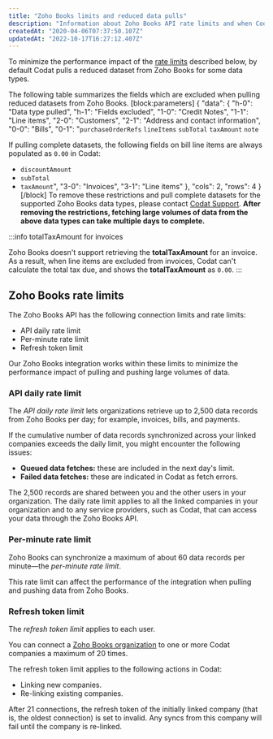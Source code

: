 ```yaml
---
title: "Zoho Books limits and reduced data pulls"
description: "Information about Zoho Books API rate limits and when Codat pulls reduced datasets."
createdAt: "2020-04-06T07:37:50.107Z"
updatedAt: "2022-10-17T16:27:12.407Z"
---
```


To minimize the performance impact of the [rate limits](/zoho-book-limits#zoho-books-rate-limits) described below, by default Codat pulls a reduced dataset from Zoho Books for some data types.

The following table summarizes the fields which are excluded when pulling reduced datasets from Zoho Books.
[block:parameters]
{
"data": {
"h-0": "Data type pulled",
"h-1": "Fields excluded",
"1-0": "Credit Notes",
"1-1": "Line items",
"2-0": "Customers",
"2-1": "Address and contact information",
"0-0": "Bills",
"0-1": "`purchaseOrderRefs`
`lineItems`
`subTotal`
`taxAmount`
`note`

If pulling complete datasets, the following fields on bill line items are always populated as `0.00` in Codat:

- `discountAmount`
- `subTotal`
- `taxAmount`",
  "3-0": "Invoices",
  "3-1": "Line items"
  },
  "cols": 2,
  "rows": 4
  }
  [/block]
  To remove these restrictions and pull complete datasets for the supported Zoho Books data types, please contact [Codat Support](mailto:support@codat.io). **After removing the restrictions, fetching large volumes of data from the above data types can take multiple days to complete.**

:::info totalTaxAmount for invoices

Zoho Books doesn't support retrieving the **totalTaxAmount** for an invoice. As a result, when line items are excluded from invoices, Codat can't calculate the total tax due, and shows the **totalTaxAmount** as `0.00`.
:::

## Zoho Books rate limits

The Zoho Books API has the following connection limits and rate limits:

- API daily rate limit
- Per-minute rate limit
- Refresh token limit

Our Zoho Books integration works within these limits to minimize the performance impact of pulling and pushing large volumes of data.

### API daily rate limit

The _API daily rate limit_ lets organizations retrieve up to 2,500 data records from Zoho Books per day; for example, invoices, bills, and payments.

If the cumulative number of data records synchronized across your linked companies exceeds the daily limit, you might encounter the following issues:

- **Queued data fetches:** these are included in the next day's limit.
- **Failed data fetches:** these are indicated in Codat as fetch errors.

The 2,500 records are shared between you and the other users in your organization. The daily rate limit applies to all the linked companies in your organization and to any service providers, such as Codat, that can access your data through the Zoho Books API.

### Per-minute rate limit

Zoho Books can synchronize a maximum of about 60 data records per minute—the _per-minute rate limit_.

This rate limit can affect the performance of the integration when pulling and pushing data from Zoho Books.

### Refresh token limit

The _refresh token limit_ applies to each user.

You can connect a [Zoho Books organization](https://www.zoho.com/uk/books/help/settings/organization-profile.html) to one or more Codat companies a maximum of 20 times.

The refresh token limit applies to the following actions in Codat:

- Linking new companies.
- Re-linking existing companies.

After 21 connections, the refresh token of the initially linked company (that is, the oldest connection) is set to invalid. Any syncs from this company will fail until the company is re-linked.
